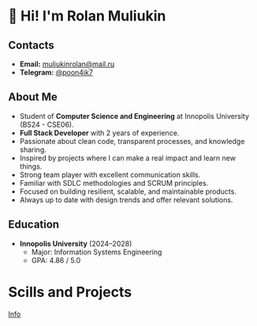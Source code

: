 # 👋 Hi! I'm Rolan Muliukin

## Contacts

- **Email:** muliukinrolan@mail.ru
- **Telegram:** [@poon4ik7](https://t.me/vizitkaAboutMe)

## About Me

- Student of **Computer Science and Engineering** at Innopolis University (BS24 - CSE06).
- **Full Stack Developer** with 2 years of experience.
- Passionate about clean code, transparent processes, and knowledge sharing.
- Inspired by projects where I can make a real impact and learn new things.
- Strong team player with excellent communication skills.
- Familiar with SDLC methodologies and SCRUM principles.
- Focused on building resilient, scalable, and maintainable products.
- Always up to date with design trends and offer relevant solutions.

## Education

- **Innopolis University** (2024–2028)
  - Major: Information Systems Engineering
  - GPA: 4.86 / 5.0

# Scills and Projects
[Info](https://github.com/pon4ik7/pon4ik7/blob/main/SKILLS.md)
